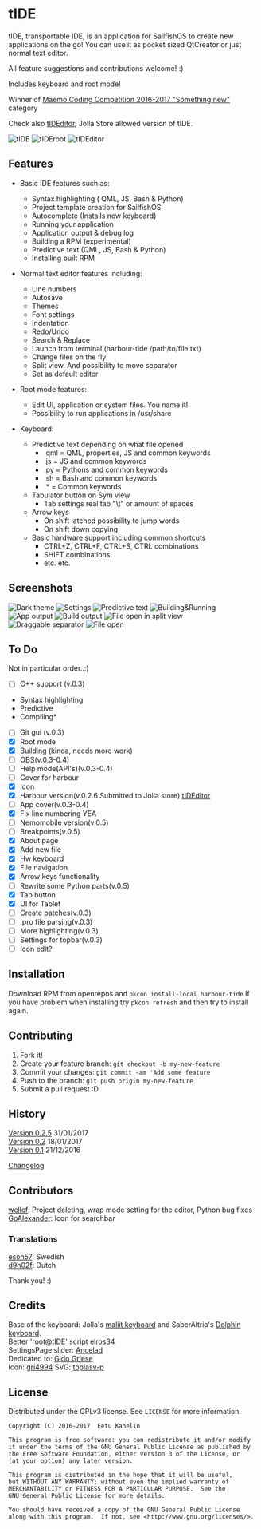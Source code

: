 
# tIDE

tIDE, transportable IDE, is an application for SailfishOS to create new applications on the go! You can use it as pocket sized QtCreator or just normal text editor.

All feature suggestions and contributions welcome! :)

Includes keyboard and root mode!

Winner of [Maemo Coding Competition 2016-2017 "Something new"](https://wiki.maemo.org/index.php?title=Maemo.org_Coding_Competition_2016#Results) category

Check also [tIDEditor](https://github.com/eekkelund/harbour-tIDEditor), Jolla Store allowed version of tIDE.

![tIDE](https://github.com/eekkelund/tide/blob/devel/icons/128x128/harbour-tide.png?raw=true "tIDE")
![tIDEroot](https://github.com/eekkelund/harbour-tIDE/blob/devel/roothelper/icons/128x128/harbour-tide-root.png?raw=true "tIDEroot")
![tIDEditor](https://github.com/eekkelund/tide/blob/devel/icons/128x128/harbour-tide-editor.png?raw=true "tIDEditor")


## Features

* Basic IDE features such as:
  * Syntax highlighting ( QML, JS, Bash & Python)
  * Project template creation for SailfishOS
  * Autocomplete (Installs new keyboard)
  * Running your application
  * Application output & debug log
  * Building a RPM (experimental)
  * Predictive text (QML, JS, Bash & Python)
  * Installing built RPM

* Normal text editor features including:
  * Line numbers
  * Autosave
  * Themes
  * Font settings
  * Indentation
  * Redo/Undo
  * Search & Replace
  * Launch from terminal (harbour-tide /path/to/file.txt)
  * Change files on the fly
  * Split view. And possibility to move separator
  * Set as default editor
  
* Root mode features:
  * Edit UI, application or system files. You name it!
  * Possibility to run applications in /usr/share

* Keyboard:
  * Predictive text depending on what file opened
    * .qml = QML, properties, JS and common keywords
    * .js  = JS and common keywords
    * .py  = Pythons and common keywords
    * .sh  = Bash and common keywords
    * .*   = Common keywords
  * Tabulator button on Sym view
    * Tab settings real tab "\t" or amount of spaces
  * Arrow keys
    * On shift latched possibility to jump words
    * On shift down copying
  * Basic hardware support including common shortcuts 
    * CTRL+Z, CTRL+F, CTRL+S, CTRL combinations
    * SHIFT combinations
    * etc. etc.

## Screenshots

![Dark theme](https://cloud.githubusercontent.com/assets/11635400/21082871/471aff54-bfed-11e6-8a35-63c3fbb066a8.png "Dark theme in editor")
![Settings](https://cloud.githubusercontent.com/assets/11635400/21082870/471a3cfe-bfed-11e6-8792-a330cea85d68.png "Settings")
![Predictive text](https://cloud.githubusercontent.com/assets/11635400/22042196/ceeb9e9c-dd12-11e6-9fb9-2c383892bea4.png "Predictive text")
![Building&Running](https://cloud.githubusercontent.com/assets/11635400/21082872/471b3bb8-bfed-11e6-85da-31bc6aa4f333.png "Building & Running")
![App output](https://cloud.githubusercontent.com/assets/11635400/21133077/c1fb2ef0-c11f-11e6-869b-facc0689d669.png "App output")
![Build output](https://cloud.githubusercontent.com/assets/11635400/22043760/d8b025ae-dd19-11e6-8665-000151fc3222.png "Build output")
![File open in split view](https://cloud.githubusercontent.com/assets/11635400/22042203/d5e80f14-dd12-11e6-9254-92c6269b63d2.png "File open in split view")
![Draggable separator](https://cloud.githubusercontent.com/assets/11635400/22042212/db53bd86-dd12-11e6-8293-c00726ec1c40.png "Draggable separator")
![File open](https://cloud.githubusercontent.com/assets/11635400/22042219/e339b94c-dd12-11e6-8668-730f419b342e.png "File open")

## To Do

Not in particular order..:)

- [ ]  C++ support (v.0.3)
  * Syntax highlighting
  * Predictive
  * Compiling*
- [ ] Git gui (v.0.3)
- [X] Root mode
- [X] Building (kinda, needs more work)
- [ ] OBS(v.0.3-0.4)
- [ ] Help mode(API's)(v.0.3-0.4)
- [ ] Cover for harbour
- [X] Icon
- [X] Harbour version(v.0.2.6 Submitted to Jolla store) [tIDEditor](https://github.com/eekkelund/harbour-tIDEditor)
- [ ] App cover(v.0.3-0.4)
- [X] Fix line numbering YEA
- [ ] Nemomobile version(v.0.5)
- [ ] Breakpoints(v.0.5)
- [X] About page
- [X] Add new file
- [X] Hw keyboard
- [X] File navigation
- [X] Arrow keys functionality
- [ ] Rewrite some Python parts(v.0.5)
- [X] Tab button
- [X] UI for Tablet
- [ ] Create patches(v.0.3)
- [ ] .pro file parsing(v.0.3)
- [ ] More highlighting(v.0.3)
- [ ] Settings for topbar(v.0.3)
- [ ] Icon edit?

## Installation

Download RPM from openrepos and `pkcon install-local harbour-tide`
If you have problem when installing try `pkcon refresh` and then try to install again. 

## Contributing

1. Fork it!
2. Create your feature branch: `git checkout -b my-new-feature`
3. Commit your changes: `git commit -am 'Add some feature'`
4. Push to the branch: `git push origin my-new-feature`
5. Submit a pull request :D

## History

[Version 0.2.5](https://openrepos.net/content/eekkelund/tide) 31/01/2017  
[Version 0.2](https://openrepos.net/content/eekkelund/tide) 18/01/2017  
[Version 0.1](https://openrepos.net/content/eekkelund/tide) 21/12/2016

[Changelog](https://github.com/eekkelund/harbour-tIDE/blob/master/rpm/harbour-tide.changes)

## Contributors

[wellef](https://github.com/wellef): Project deleting, wrap mode setting for the editor, Python bug fixes
[GoAlexander](https://github.com/GoAlexander): Icon for searchbar  

### Translations

[eson57](https://github.com/eson57): Swedish  
[d9h02f](https://github.com/d9h02f): Dutch  

Thank you! :)

## Credits

Base of the keyboard: Jolla's [maliit keyboard](https://github.com/maliit) and SaberAltria's [Dolphin keyboard](https://github.com/SaberAltria/harbour-dolphin-keyboard).  
Better 'root@tIDE' script [elros34](https://talk.maemo.org/showpost.php?p=1522202&postcount=28)  
SettingsPage slider: [Ancelad](https://github.com/Ancelad)  
Dedicated to: [Gido Griese](https://talk.maemo.org/member.php?u=60993)  
Icon: [gri4994](https://github.com/gri4994) SVG: [topiasv-p](https://github.com/topiasv-p)  

## License

Distributed under the GPLv3 license. See ``LICENSE`` for more information.
    
    Copyright (C) 2016-2017  Eetu Kahelin

    This program is free software: you can redistribute it and/or modify
    it under the terms of the GNU General Public License as published by
    the Free Software Foundation, either version 3 of the License, or
    (at your option) any later version.

    This program is distributed in the hope that it will be useful,
    but WITHOUT ANY WARRANTY; without even the implied warranty of
    MERCHANTABILITY or FITNESS FOR A PARTICULAR PURPOSE.  See the
    GNU General Public License for more details.

    You should have received a copy of the GNU General Public License
    along with this program.  If not, see <http://www.gnu.org/licenses/>.
